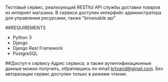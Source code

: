 Тестовый сервис, реализующий RESTful API службы доставки товаров из
интернет магазина.
В сервисе доступен интерфейс администратора для управления ресурсами, также "browsable api" 

##REQUIREMENTS

- Python 3
- Django
- Django Rest Framework
- PostgreSQL

##Доступ к сервису
Адрес сервиса, а также аутентификационные данные можно получить, обратившись по email krtvand@gmail.com.
Без авторизации сервис доступен только в режиме чтения. 